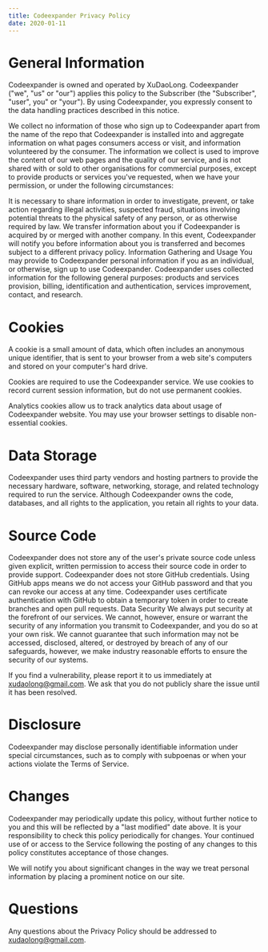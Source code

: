 ```yaml
---
title: Codeexpander Privacy Policy
date: 2020-01-11
---
```


# General Information
Codeexpander is owned and operated by XuDaoLong. Codeexpander ("we", "us" or "our") applies this policy to the Subscriber (the "Subscriber", "user", you" or "your"). By using Codeexpander, you expressly consent to the data handling practices described in this notice.

We collect no information of those who sign up to Codeexpander apart from the name of the repo that Codeexpander is installed into and aggregate information on what pages consumers access or visit, and information volunteered by the consumer. The information we collect is used to improve the content of our web pages and the quality of our service, and is not shared with or sold to other organisations for commercial purposes, except to provide products or services you've requested, when we have your permission, or under the following circumstances:

It is necessary to share information in order to investigate, prevent, or take action regarding illegal activities, suspected fraud, situations involving potential threats to the physical safety of any person, or as otherwise required by law.
We transfer information about you if Codeexpander is acquired by or merged with another company. In this event, Codeexpander will notify you before information about you is transferred and becomes subject to a different privacy policy.
Information Gathering and Usage
You may provide to Codeexpander personal information if you as an individual, or otherwise, sign up to use Codeexpander. Codeexpander uses collected information for the following general purposes: products and services provision, billing, identification and authentication, services improvement, contact, and research.

# Cookies
A cookie is a small amount of data, which often includes an anonymous unique identifier, that is sent to your browser from a web site's computers and stored on your computer's hard drive.

Cookies are required to use the Codeexpander service. We use cookies to record current session information, but do not use permanent cookies.

Analytics cookies allow us to track analytics data about usage of Codeexpander website.
You may use your browser settings to disable non-essential cookies.

# Data Storage
Codeexpander uses third party vendors and hosting partners to provide the necessary hardware, software, networking, storage, and related technology required to run the service. Although Codeexpander owns the code, databases, and all rights to the application, you retain all rights to your data.

# Source Code
Codeexpander does not store any of the user's private source code unless given explicit, written permission to access their source code in order to provide support.
Codeexpander does not store GitHub credentials. Using GitHub apps means we do not access your GitHub password and that you can revoke our access at any time.
Codeexpander uses certificate authentication with GitHub to obtain a temporary token in order to create branches and open pull requests.
Data Security
We always put security at the forefront of our services. We cannot, however, ensure or warrant the security of any information you transmit to Codeexpander, and you do so at your own risk. We cannot guarantee that such information may not be accessed, disclosed, altered, or destroyed by breach of any of our safeguards, however, we make industry reasonable efforts to ensure the security of our systems.

If you find a vulnerability, please report it to us immediately at xudaolong@gmail.com. We ask that you do not publicly share the issue until it has been resolved.

# Disclosure
Codeexpander may disclose personally identifiable information under special circumstances, such as to comply with subpoenas or when your actions violate the Terms of Service.

# Changes
Codeexpander may periodically update this policy, without further notice to you and this will be reflected by a "last modified" date above. It is your responsibility to check this policy periodically for changes. Your continued use of or access to the Service following the posting of any changes to this policy constitutes acceptance of those changes.

We will notify you about significant changes in the way we treat personal information by placing a prominent notice on our site.

# Questions
Any questions about the Privacy Policy should be addressed to xudaolong@gmail.com.
